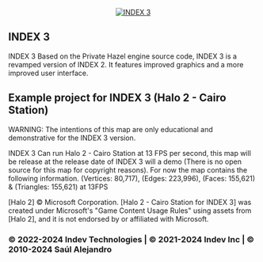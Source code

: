<p align="center">
  <a href="">
    <img src="https://github.com/INDEV-Technologies/INDEX/assets/126918321/0388f027-e7df-479f-9105-c1e68f213640" alt="INDEX 3">
  </a>
</p>


<h2>INDEX 3</h2>
INDEX 3 Based on the Private Hazel engine source code, INDEX 3 is a revamped version of INDEX 2. It features improved graphics and a more improved user interface.

<h2>Example project for INDEX 3 (Halo 2 - Cairo Station)</h2>
WARNING: The intentions of this map are only educational and demonstrative for the INDEX 3 version.

INDEX 3 Can run Halo 2 - Cairo Station at 13 FPS per second, this map will be release at the release date of INDEX 3 will a demo (There is no open source for this map for copyright reasons). For now the map contains the following information. (Vertices: 80,717), (Edges: 223,996), (Faces: 155,621) & (Triangles: 155,621) at 13FPS

[Halo 2] © Microsoft Corporation. [Halo 2 - Cairo Station for INDEX 3] was created under Microsoft's "Game Content Usage Rules" using assets from [Halo 2], and it is not endorsed by or affiliated with Microsoft.  

<h3>© 2022-2024 Indev Technologies | © 2021-2024 Indev Inc | © 2010-2024 Saúl Alejandro</h4>
<br/>
</p>
